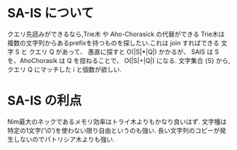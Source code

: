 # SA-IS について
クエリ先読みができるなら,Trie木 や Aho-Chorasick の代替ができる
Trie木は複数の文字列からあるprefixを持つものを探したい.これは join すればできる
文字 S と クエリ Q があって、 愚直に探すと O(|S|*|Q|) かかるが、
SAIS は S を、AhoChorasik は Q を捏ねることで、 O(|S|+|Q|) になる.
文字集合 {S} から,クエリ Q にマッチした i と個数が欲しい.
# SA-IS の利点
Nim最大のネックであるメモリ効率はトライ木よりもかなり良いはず.
文字種は特定の1文字('\0')を使わない限り自由というのも強い.
長い文字列のコピーが発生しないのでパトリシア木よりも強い.
